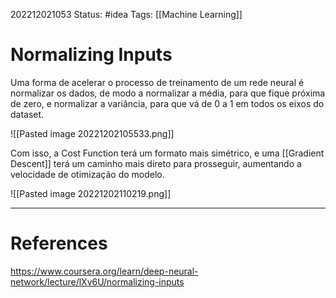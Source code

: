 202212021053
Status: #idea 
Tags: [[Machine Learning]]

# Normalizing Inputs

Uma forma de acelerar o processo de treinamento de um rede neural é normalizar os dados, de modo a normalizar a média, para que fique próxima de zero, e normalizar a variância, para que vá de 0 a 1 em todos os eixos do dataset.

![[Pasted image 20221202105533.png]]

Com isso, a Cost Function terá um formato mais simétrico, e uma [[Gradient Descent]] terá um caminho mais direto para prosseguir, aumentando a velocidade de otimização do modelo.

![[Pasted image 20221202110219.png]]

---
# References
https://www.coursera.org/learn/deep-neural-network/lecture/lXv6U/normalizing-inputs